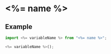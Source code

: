 # <%= name %>

## Example

```js
import <%= variableName %> from "<%= name %>";

<%= variableName %>();
```
